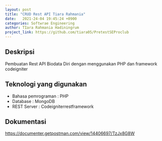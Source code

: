 ```yaml
---
layout: post
title: "CRUD Rest API Tiara Rahmania"
date:   2021-24-04 19:45:24 +0900
categories: Softwrae Engineering 
author: TIara Rahmania Hadiningrum
project_link: https://github.com/tiara05/PretestSEProclub
---
```



## Deskripsi
Pembuatan Rest API Biodata Diri dengan menggunakan PHP dan framework codeigniter


## Teknologi yang digunakan
- Bahasa pemrograman         : PHP
- Database                   : MongoDB
- REST Server                : Codeigniterrestframework

## Dokumentasi 
https://documenter.getpostman.com/view/14406697/TzJx8G8W
